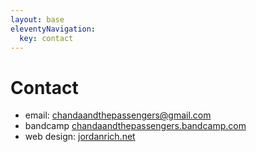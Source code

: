 ```yaml
---
layout: base
eleventyNavigation:
  key: contact
---
```


# Contact

- email: [chandaandthepassengers@gmail.com](mailto:chandaandthepassengers@gmail.com)
- bandcamp [chandaandthepassengers.bandcamp.com](https://chandaandthepassengers.bandcamp.com/)
- web design: [jordanrich.net](https://jordanrich.net)